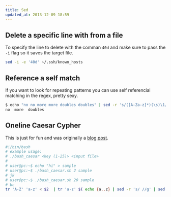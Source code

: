 ```yaml
---
title: Sed
updated_at: 2013-12-09 18:59
---
```


## Delete a specific line with from a file

To specify the line to delete with the comman `40d` and make sure to pass the `-i` flag so it saves the target file.

```bash
sed -i -e '40d' ~/.ssh/known_hosts
```

## Reference a self match

If you want to look for repeating patterns you can use self referencial
matching in the regex, pretty sexy.

```bash
$ echo "no no more more doubles doubles" | sed -r 's/([A-Za-z]*)(\s)\1/\1\2/g'
no  more  doubles
```

## Oneline Caesar Cypher

This is just for fun and was originally a [blog post](/blog/2013/12/caesar_cypher_in_bash_oneliner/).

```bash
#!/bin/bash
# example usage:
# ./bash_caesar <key (1-25)> <input file>
#
# user@pc:~$ echo "hi" > sample
# user@pc:~$ ./bash_caesar.sh 2 sample
# jk
# user@pc:~$ ./bash_caesar.sh 20 sample
# bc
tr 'A-Z' 'a-z' < $2  | tr 'a-z' $( echo {a..z} | sed -r 's/ //g' | sed -r "s/(.{$1})(.*)/\2\1/" )
```
